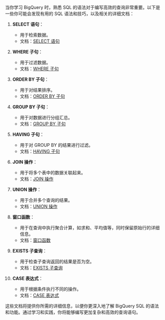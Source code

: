 当你学习 BigQuery 时，熟悉 SQL 的语法对于编写高效的查询非常重要。以下是一些你可能会发现有用的 SQL 语法和技巧，以及相关的详细文档：

1. **SELECT 语句**：
   - 用于检索数据。
   - 文档：[SELECT 语句](https://cloud.google.com/bigquery/docs/reference/standard-sql/query-syntax#select_statement)

2. **WHERE 子句**：
   - 用于过滤数据。
   - 文档：[WHERE 子句](https://cloud.google.com/bigquery/docs/reference/standard-sql/query-syntax#where_clause)

3. **ORDER BY 子句**：
   - 用于对结果排序。
   - 文档：[ORDER BY 子句](https://cloud.google.com/bigquery/docs/reference/standard-sql/query-syntax#order-by_clause)

4. **GROUP BY 子句**：
   - 用于对数据进行分组汇总。
   - 文档：[GROUP BY 子句](https://cloud.google.com/bigquery/docs/reference/standard-sql/query-syntax#group-by_clause)

5. **HAVING 子句**：
   - 用于对 GROUP BY 的结果进行过滤。
   - 文档：[HAVING 子句](https://cloud.google.com/bigquery/docs/reference/standard-sql/query-syntax#having_clause)

6. **JOIN 操作**：
   - 用于将多个表中的数据关联起来。
   - 文档：[JOIN 操作](https://cloud.google.com/bigquery/docs/reference/standard-sql/query-syntax#join_operators)

7. **UNION 操作**：
   - 用于合并多个查询的结果。
   - 文档：[UNION 操作](https://cloud.google.com/bigquery/docs/reference/standard-sql/query-syntax#union_clause)

8. **窗口函数**：
   - 用于在查询中执行聚合计算，如求和、平均值等，同时保留原始行的详细信息。
   - 文档：[窗口函数](https://cloud.google.com/bigquery/docs/reference/standard-sql/query-syntax#window_function_syntax)

9. **EXISTS 子查询**：
   - 用于检查子查询返回的结果是否为空。
   - 文档：[EXISTS 子查询](https://cloud.google.com/bigquery/docs/reference/standard-sql/query-syntax#exists_predicate)

10. **CASE 表达式**：
    - 用于根据条件执行不同的操作。
    - 文档：[CASE 表达式](https://cloud.google.com/bigquery/docs/reference/standard-sql/conditional_expressions#case_expressions)

这些文档将提供你所需的详细信息，以便你更深入地了解 BigQuery SQL 的语法和功能。通过学习和实践，你将能够编写更加复杂和高效的查询语句。

